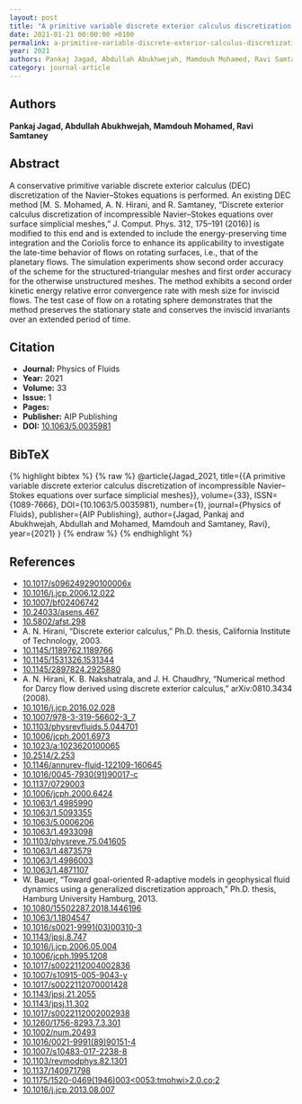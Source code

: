 ```yaml
---
layout: post
title: "A primitive variable discrete exterior calculus discretization of incompressible Navier–Stokes equations over surface simplicial meshes"
date: 2021-01-21 00:00:00 +0100
permalink: a-primitive-variable-discrete-exterior-calculus-discretization-of-incompressible-navier-stokes-equations-over-surface-simplicial-meshes
year: 2021
authors: Pankaj Jagad, Abdullah Abukhwejah, Mamdouh Mohamed, Ravi Samtaney
category: journal-article
---
```

 
## Authors
**Pankaj Jagad, Abdullah Abukhwejah, Mamdouh Mohamed, Ravi Samtaney**
 
## Abstract
A conservative primitive variable discrete exterior calculus (DEC) discretization of the Navier–Stokes equations is performed. An existing DEC method [M. S. Mohamed, A. N. Hirani, and R. Samtaney, “Discrete exterior calculus discretization of incompressible Navier–Stokes equations over surface simplicial meshes,” J. Comput. Phys. 312, 175–191 (2016)] is modified to this end and is extended to include the energy-preserving time integration and the Coriolis force to enhance its applicability to investigate the late-time behavior of flows on rotating surfaces, i.e., that of the planetary flows. The simulation experiments show second order accuracy of the scheme for the structured-triangular meshes and first order accuracy for the otherwise unstructured meshes. The method exhibits a second order kinetic energy relative error convergence rate with mesh size for inviscid flows. The test case of flow on a rotating sphere demonstrates that the method preserves the stationary state and conserves the inviscid invariants over an extended period of time.
 
## Citation
- **Journal:** Physics of Fluids
- **Year:** 2021
- **Volume:** 33
- **Issue:** 1
- **Pages:** 
- **Publisher:** AIP Publishing
- **DOI:** [10.1063/5.0035981](https://doi.org/10.1063/5.0035981)
 
## BibTeX
{% highlight bibtex %}
{% raw %}
@article{Jagad_2021,
  title={{A primitive variable discrete exterior calculus discretization of incompressible Navier–Stokes equations over surface simplicial meshes}},
  volume={33},
  ISSN={1089-7666},
  DOI={10.1063/5.0035981},
  number={1},
  journal={Physics of Fluids},
  publisher={AIP Publishing},
  author={Jagad, Pankaj and Abukhwejah, Abdullah and Mohamed, Mamdouh and Samtaney, Ravi},
  year={2021}
}
{% endraw %}
{% endhighlight %}
 
## References
- [10.1017/s096249290100006x](https://doi.org/10.1017/s096249290100006x)
- [10.1016/j.jcp.2006.12.022](https://doi.org/10.1016/j.jcp.2006.12.022)
- [10.1007/bf02406742](https://doi.org/10.1007/bf02406742)
- [10.24033/asens.467](https://doi.org/10.24033/asens.467)
- [10.5802/afst.298](https://doi.org/10.5802/afst.298)
- A. N. Hirani, “Discrete exterior calculus,” Ph.D. thesis, California Institute of Technology, 2003.
- [10.1145/1189762.1189766](https://doi.org/10.1145/1189762.1189766)
- [10.1145/1531326.1531344](https://doi.org/10.1145/1531326.1531344)
- [10.1145/2897824.2925880](https://doi.org/10.1145/2897824.2925880)
- A. N. Hirani, K. B. Nakshatrala, and J. H. Chaudhry, “Numerical method for Darcy flow derived using discrete exterior calculus,” arXiv:0810.3434 (2008).
- [10.1016/j.jcp.2016.02.028](https://doi.org/10.1016/j.jcp.2016.02.028)
- [10.1007/978-3-319-56602-3_7](https://doi.org/10.1007/978-3-319-56602-3_7)
- [10.1103/physrevfluids.5.044701](https://doi.org/10.1103/physrevfluids.5.044701)
- [10.1006/jcph.2001.6973](https://doi.org/10.1006/jcph.2001.6973)
- [10.1023/a:1023620100065](https://doi.org/10.1023/a:1023620100065)
- [10.2514/2.253](https://doi.org/10.2514/2.253)
- [10.1146/annurev-fluid-122109-160645](https://doi.org/10.1146/annurev-fluid-122109-160645)
- [10.1016/0045-7930(91)90017-c](https://doi.org/10.1016/0045-7930(91)90017-c)
- [10.1137/0729003](https://doi.org/10.1137/0729003)
- [10.1006/jcph.2000.6424](https://doi.org/10.1006/jcph.2000.6424)
- [10.1063/1.4985990](https://doi.org/10.1063/1.4985990)
- [10.1063/1.5093355](https://doi.org/10.1063/1.5093355)
- [10.1063/5.0006206](https://doi.org/10.1063/5.0006206)
- [10.1063/1.4933098](https://doi.org/10.1063/1.4933098)
- [10.1103/physreve.75.041605](https://doi.org/10.1103/physreve.75.041605)
- [10.1063/1.4873579](https://doi.org/10.1063/1.4873579)
- [10.1063/1.4986003](https://doi.org/10.1063/1.4986003)
- [10.1063/1.4871107](https://doi.org/10.1063/1.4871107)
- W. Bauer, “Toward goal-oriented R-adaptive models in geophysical fluid dynamics using a generalized discretization approach,” Ph.D. thesis, Hamburg University Hamburg, 2013.
- [10.1080/15502287.2018.1446196](https://doi.org/10.1080/15502287.2018.1446196)
- [10.1063/1.1804547](https://doi.org/10.1063/1.1804547)
- [10.1016/s0021-9991(03)00310-3](https://doi.org/10.1016/s0021-9991(03)00310-3)
- [10.1143/jpsj.8.747](https://doi.org/10.1143/jpsj.8.747)
- [10.1016/j.jcp.2006.05.004](https://doi.org/10.1016/j.jcp.2006.05.004)
- [10.1006/jcph.1995.1208](https://doi.org/10.1006/jcph.1995.1208)
- [10.1017/s0022112004002836](https://doi.org/10.1017/s0022112004002836)
- [10.1007/s10915-005-9043-y](https://doi.org/10.1007/s10915-005-9043-y)
- [10.1017/s0022112070001428](https://doi.org/10.1017/s0022112070001428)
- [10.1143/jpsj.21.2055](https://doi.org/10.1143/jpsj.21.2055)
- [10.1143/jpsj.11.302](https://doi.org/10.1143/jpsj.11.302)
- [10.1017/s0022112002002938](https://doi.org/10.1017/s0022112002002938)
- [10.1260/1756-8293.7.3.301](https://doi.org/10.1260/1756-8293.7.3.301)
- [10.1002/num.20493](https://doi.org/10.1002/num.20493)
- [10.1016/0021-9991(89)90151-4](https://doi.org/10.1016/0021-9991(89)90151-4)
- [10.1007/s10483-017-2238-8](https://doi.org/10.1007/s10483-017-2238-8)
- [10.1103/revmodphys.82.1301](https://doi.org/10.1103/revmodphys.82.1301)
- [10.1137/140971798](https://doi.org/10.1137/140971798)
- [10.1175/1520-0469(1946)003&lt;0053:tmohwi&gt;2.0.co;2](https://doi.org/10.1175/1520-0469(1946)003&lt;0053:tmohwi&gt;2.0.co;2)
- [10.1016/j.jcp.2013.08.007](https://doi.org/10.1016/j.jcp.2013.08.007)

